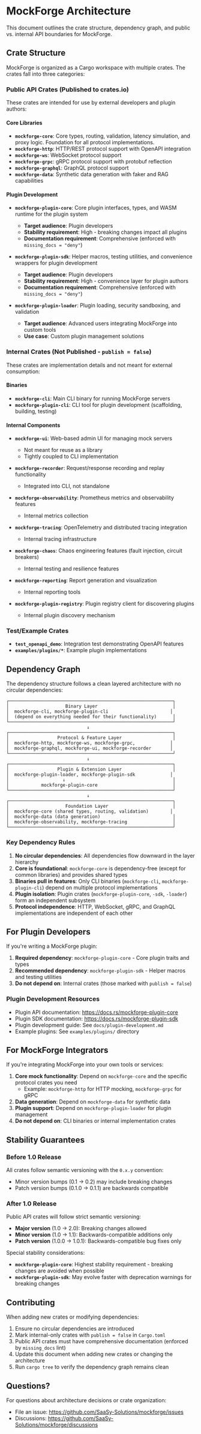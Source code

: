 # MockForge Architecture

This document outlines the crate structure, dependency graph, and public vs. internal API boundaries for MockForge.

## Crate Structure

MockForge is organized as a Cargo workspace with multiple crates. The crates fall into three categories:

### Public API Crates (Published to crates.io)

These crates are intended for use by external developers and plugin authors:

#### Core Libraries
- **`mockforge-core`**: Core types, routing, validation, latency simulation, and proxy logic. Foundation for all protocol implementations.
- **`mockforge-http`**: HTTP/REST protocol support with OpenAPI integration
- **`mockforge-ws`**: WebSocket protocol support
- **`mockforge-grpc`**: gRPC protocol support with protobuf reflection
- **`mockforge-graphql`**: GraphQL protocol support
- **`mockforge-data`**: Synthetic data generation with faker and RAG capabilities

#### Plugin Development
- **`mockforge-plugin-core`**: Core plugin interfaces, types, and WASM runtime for the plugin system
  - **Target audience**: Plugin developers
  - **Stability requirement**: High - breaking changes impact all plugins
  - **Documentation requirement**: Comprehensive (enforced with `missing_docs = "deny"`)

- **`mockforge-plugin-sdk`**: Helper macros, testing utilities, and convenience wrappers for plugin development
  - **Target audience**: Plugin developers
  - **Stability requirement**: High - convenience layer for plugin authors
  - **Documentation requirement**: Comprehensive (enforced with `missing_docs = "deny"`)

- **`mockforge-plugin-loader`**: Plugin loading, security sandboxing, and validation
  - **Target audience**: Advanced users integrating MockForge into custom tools
  - **Use case**: Custom plugin management solutions

### Internal Crates (Not Published - `publish = false`)

These crates are implementation details and not meant for external consumption:

#### Binaries
- **`mockforge-cli`**: Main CLI binary for running MockForge servers
- **`mockforge-plugin-cli`**: CLI tool for plugin development (scaffolding, building, testing)

#### Internal Components
- **`mockforge-ui`**: Web-based admin UI for managing mock servers
  - Not meant for reuse as a library
  - Tightly coupled to CLI implementation

- **`mockforge-recorder`**: Request/response recording and replay functionality
  - Integrated into CLI, not standalone

- **`mockforge-observability`**: Prometheus metrics and observability features
  - Internal metrics collection

- **`mockforge-tracing`**: OpenTelemetry and distributed tracing integration
  - Internal tracing infrastructure

- **`mockforge-chaos`**: Chaos engineering features (fault injection, circuit breakers)
  - Internal testing and resilience features

- **`mockforge-reporting`**: Report generation and visualization
  - Internal reporting tools

- **`mockforge-plugin-registry`**: Plugin registry client for discovering plugins
  - Internal plugin discovery mechanism

### Test/Example Crates
- **`test_openapi_demo`**: Integration test demonstrating OpenAPI features
- **`examples/plugins/*`**: Example plugin implementations

## Dependency Graph

The dependency structure follows a clean layered architecture with no circular dependencies:

```
┌─────────────────────────────────────────────────────────────┐
│                     Binary Layer                            │
│  mockforge-cli, mockforge-plugin-cli                       │
│  (depend on everything needed for their functionality)      │
└─────────────────────────────────────────────────────────────┘
                              ↓
┌─────────────────────────────────────────────────────────────┐
│                  Protocol & Feature Layer                   │
│  mockforge-http, mockforge-ws, mockforge-grpc,             │
│  mockforge-graphql, mockforge-ui, mockforge-recorder       │
└─────────────────────────────────────────────────────────────┘
                              ↓
┌─────────────────────────────────────────────────────────────┐
│                  Plugin & Extension Layer                   │
│  mockforge-plugin-loader, mockforge-plugin-sdk             │
│                    ↓                                        │
│            mockforge-plugin-core                            │
└─────────────────────────────────────────────────────────────┘
                              ↓
┌─────────────────────────────────────────────────────────────┐
│                     Foundation Layer                        │
│  mockforge-core (shared types, routing, validation)        │
│  mockforge-data (data generation)                           │
│  mockforge-observability, mockforge-tracing                 │
└─────────────────────────────────────────────────────────────┘
```

### Key Dependency Rules

1. **No circular dependencies**: All dependencies flow downward in the layer hierarchy
2. **Core is foundational**: `mockforge-core` is dependency-free (except for common libraries) and provides shared types
3. **Binaries pull in features**: Only CLI binaries (`mockforge-cli`, `mockforge-plugin-cli`) depend on multiple protocol implementations
4. **Plugin isolation**: Plugin crates (`mockforge-plugin-core`, `-sdk`, `-loader`) form an independent subsystem
5. **Protocol independence**: HTTP, WebSocket, gRPC, and GraphQL implementations are independent of each other

## For Plugin Developers

If you're writing a MockForge plugin:

1. **Required dependency**: `mockforge-plugin-core` - Core plugin traits and types
2. **Recommended dependency**: `mockforge-plugin-sdk` - Helper macros and testing utilities
3. **Do not depend on**: Internal crates (those marked with `publish = false`)

### Plugin Development Resources

- Plugin API documentation: https://docs.rs/mockforge-plugin-core
- Plugin SDK documentation: https://docs.rs/mockforge-plugin-sdk
- Plugin development guide: See `docs/plugin-development.md`
- Example plugins: See `examples/plugins/` directory

## For MockForge Integrators

If you're integrating MockForge into your own tools or services:

1. **Core mock functionality**: Depend on `mockforge-core` and the specific protocol crates you need
   - Example: `mockforge-http` for HTTP mocking, `mockforge-grpc` for gRPC
2. **Data generation**: Depend on `mockforge-data` for synthetic data
3. **Plugin support**: Depend on `mockforge-plugin-loader` for plugin management
4. **Do not depend on**: CLI binaries or internal implementation crates

## Stability Guarantees

### Before 1.0 Release

All crates follow semantic versioning with the `0.x.y` convention:
- Minor version bumps (0.1 → 0.2) may include breaking changes
- Patch version bumps (0.1.0 → 0.1.1) are backwards compatible

### After 1.0 Release

Public API crates will follow strict semantic versioning:
- **Major version** (1.0 → 2.0): Breaking changes allowed
- **Minor version** (1.0 → 1.1): Backwards-compatible additions only
- **Patch version** (1.0.0 → 1.0.1): Backwards-compatible bug fixes only

Special stability considerations:
- **`mockforge-plugin-core`**: Highest stability requirement - breaking changes are avoided when possible
- **`mockforge-plugin-sdk`**: May evolve faster with deprecation warnings for breaking changes

## Contributing

When adding new crates or modifying dependencies:

1. Ensure no circular dependencies are introduced
2. Mark internal-only crates with `publish = false` in `Cargo.toml`
3. Public API crates must have comprehensive documentation (enforced by `missing_docs` lint)
4. Update this document when adding new crates or changing the architecture
5. Run `cargo tree` to verify the dependency graph remains clean

## Questions?

For questions about architecture decisions or crate organization:
- File an issue: https://github.com/SaaSy-Solutions/mockforge/issues
- Discussions: https://github.com/SaaSy-Solutions/mockforge/discussions
